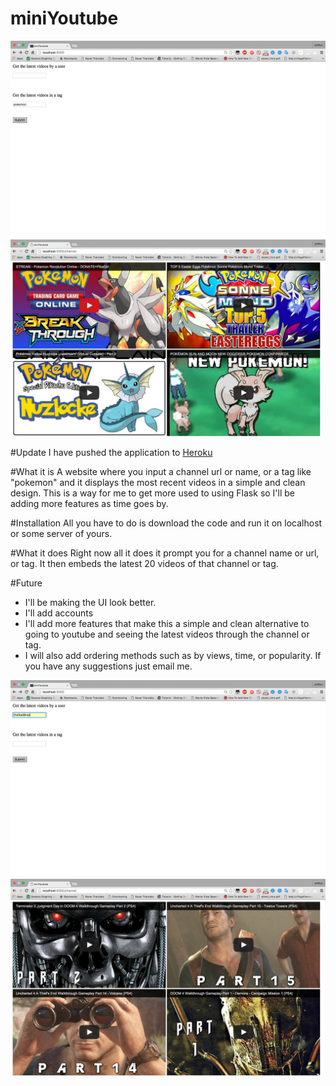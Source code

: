# miniYoutube

![alt tag](/assets/home1.png)
![alt tag](/assets/result1.png)

#Update
I have pushed the application to [Heroku](https://quiet-cove-22921.herokuapp.com/)

#What it is
A website where you input a channel url or name, or a tag like "pokemon" and it displays the most recent videos in a simple and clean design. This is a way for me to get more used to using Flask so I'll be adding more features as time goes by.

#Installation
All you have to do is download the code and run it on localhost or some server of yours.

#What it does
Right now all it does it prompt you for a channel name or url, or tag. It then embeds the latest 20 videos of that channel or tag.

#Future
 - I'll be making the UI look better.
 - I'll add accounts
 - I'll add more features that make this a simple and clean alternative to going to youtube and seeing the latest videos through the channel or tag. 
 - I will also add ordering methods such as by views, time, or popularity. 
If you have any suggestions just email me.  

![alt tag](/assets/home2.png)
![alt tag](/assets/result2.png)
